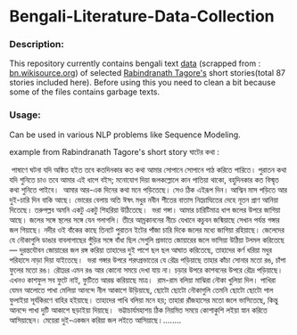 # Bengali-Literature-Data-Collection
### Description:
This repository currently contains bengali text [data](https://github.com/Shayokh144/Bengali-Literature-Data-Collection/blob/master/StoryCollectionRabindranathTagore.zip) (scrapped from : [bn.wikisource.org](https://bn.wikisource.org//wiki/%E0%A6%97%E0%A6%B2%E0%A7%8D%E0%A6%AA%E0%A6%97%E0%A7%81%E0%A6%9A%E0%A7%8D%E0%A6%9B/)) of selected [Rabindranath Tagore's](https://en.wikipedia.org/wiki/Rabindranath_Tagore) short stories(total 87 stories included here). Before using this you need to clean a bit because some of the files contains garbage texts.

### Usage:
Can be used in various NLP problems like Sequence Modeling.

example from Rabindranath Tagore's short story ঘাটের কথা :

  
   পাষাণে ঘটনা যদি অঙ্কিত হইত তবে কতদিনকার কত কথা আমার সোপানে সোপানে পাঠ করিতে পারিতে। পুরাতন কথা যদি শুনিতে চাও তবে আমার এই ধাপে বইস; মনোযোগ দিয়া জলকল্লোলে কান পাতিয়া থাকো, বহুদিনকার কত বিস্মৃত কথা শুনিতে পাইবে।
   আমার আর-এক দিনের কথা মনে পড়িতেছে। সেও ঠিক এইরূপ দিন। আশ্বিন মাস পড়িতে আর দুই-চারি দিন বাকি আছে। ভোরের বেলায় অতি ঈষৎ মধুর নবীন শীতের বাতাস নিদ্রোত্থিতের দেহে নূতন প্রাণ আনিয়া দিতেছে। তরুপল্লব অমনি একটু একটু শিহরিয়া উঠিতেছে।
   ভরা গঙ্গা। আমার চারিটিমাত্র ধাপ জলের উপরে জাগিয়া আছে। জলের সঙ্গে স্থলের সঙ্গে যেন গলাগলি। তীরে আম্রকাননের নীচে যেখানে কচুবন জন্মিয়াছে সেখান পর্যন্ত গঙ্গার জল গিয়াছে। নদীর ওই বাঁকের কাছে তিনটে পুরাতন ইটের পাঁজা চারি দিকে জলের মধ্যে জাগিয়া রহিয়াছে। জেলেদের যে নৌকাগুলি ডাঙার বাবলাগাছের গুঁড়ির সঙ্গে বাঁধা ছিল সেগুলি প্রভাতে জোয়ারের জলে ভাসিয়া উঠিয়া টলমল করিতেছে— দুরন্তযৌবন জোয়ারের জল রঙ্গ করিয়া তাহাদের দুই পাশে ছল ছল আঘাত করিতেছে, তাহাদের কর্ণ ধরিয়া মধুর পরিহাসে নাড়া দিয়া যাইতেছে।
   ভরা গঙ্গার উপরে শরৎপ্ৰভাতের যে রৌদ্র পড়িয়াছে তাহার কাঁচা সোনার মতো রঙ, চাঁপা ফুলের মতো রঙ। রৌদ্রের এমন রঙ আর কোনো সময়ে দেখা যায় না। চড়ার উপরে কাশবনের উপরে রৌদ্র পড়িয়াছে। এখনও কাশফুল সব ফুটে নাই, ফুটিতে আরম্ভ করিয়াছে মাত্র।
   রাম-রাম বলিয়া মাঝিরা নৌকা খুলিয়া দিল। পাখিরা যেমন আলোতে পাখা মেলিয়া আনন্দে নীল আকাশে উড়িয়াছে, ছোটো ছোটো নৌকাগুলি তেমনি ছোটো ছোটো পাল ফুলাইয়া সূর্যকিরণে বাহির হইয়াছে। তাহাদের পাখি বলিয়া মনে হয়; তাহারা রাঁজহাসের মতো জলে ভাসিতেছে, কিন্তু আনন্দে পাখা দুটি আকাশে ছড়াইয়া দিয়াছে।
    ভট্টাচার্যমহাশয় ঠিক নিয়মিত সময়ে কোশাকুশি লইয়া স্নান করিতে আসিয়াছেন। মেয়েরা দুই-একজন করিয়া জল লইতে আসিয়াছে।........
